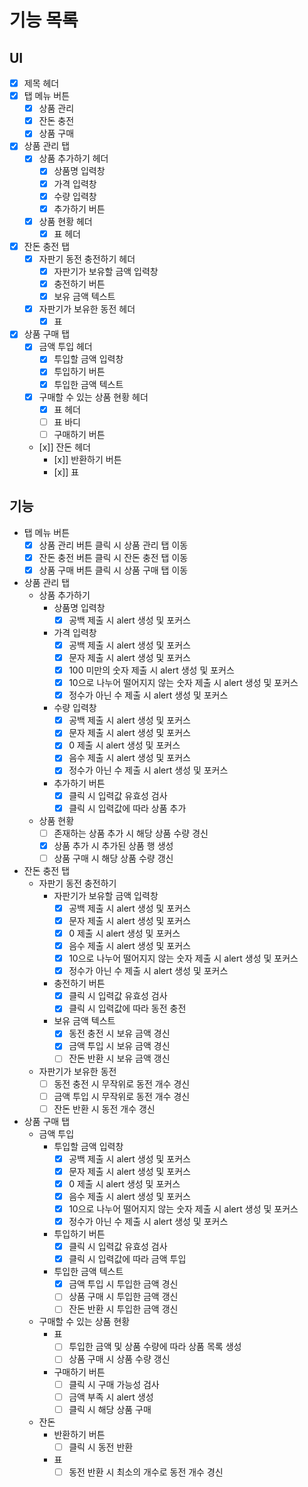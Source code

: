 # 기능 목록

## UI

- [x] 제목 헤더
- [x] 탭 메뉴 버튼
  - [x] 상품 관리
  - [x] 잔돈 충전
  - [x] 상품 구매
- [x] 상품 관리 탭
  - [x] 상품 추가하기 헤더
    - [x] 상품명 입력창
    - [x] 가격 입력창
    - [x] 수량 입력창
    - [x] 추가하기 버튼
  - [x] 상품 현황 헤더
    - [x] 표 헤더
- [x] 잔돈 충전 탭
  - [x] 자판기 동전 충전하기 헤더
    - [x] 자판기가 보유할 금액 입력창
    - [x] 충전하기 버튼
    - [x] 보유 금액 텍스트
  - [x] 자판기가 보유한 동전 헤더
    - [x] 표
- [x] 상품 구매 탭
  - [x] 금액 투입 헤더
    - [x] 투입할 금액 입력창
    - [x] 투입하기 버튼
    - [x] 투입한 금액 텍스트
  - [x] 구매할 수 있는 상품 현황 헤더
    - [x] 표 헤더
    - [ ] 표 바디
    - [ ] 구매하기 버튼
  - [x]] 잔돈 헤더
    - [x]] 반환하기 버튼
    - [x]] 표

## 기능

- 탭 메뉴 버튼
  - [x] 상품 관리 버튼 클릭 시 상품 관리 탭 이동
  - [x] 잔돈 충전 버튼 클릭 시 잔돈 충전 탭 이동
  - [x] 상품 구매 버튼 클릭 시 상품 구매 탭 이동
- 상품 관리 탭
  - 상품 추가하기
    - 상품명 입력창
      - [x] 공백 제출 시 alert 생성 및 포커스
    - 가격 입력창
      - [x] 공백 제출 시 alert 생성 및 포커스
      - [x] 문자 제출 시 alert 생성 및 포커스
      - [x] 100 미만의 숫자 제출 시 alert 생성 및 포커스
      - [x] 10으로 나누어 떨어지지 않는 숫자 제출 시 alert 생성 및 포커스
      - [x] 정수가 아닌 수 제출 시 alert 생성 및 포커스
    - 수량 입력창
      - [x] 공백 제출 시 alert 생성 및 포커스
      - [x] 문자 제출 시 alert 생성 및 포커스
      - [x] 0 제출 시 alert 생성 및 포커스
      - [x] 음수 제출 시 alert 생성 및 포커스
      - [x] 정수가 아닌 수 제출 시 alert 생성 및 포커스
    - 추가하기 버튼
      - [x] 클릭 시 입력값 유효성 검사
      - [x] 클릭 시 입력값에 따라 상품 추가
  - 상품 현황
    - [ ] 존재하는 상품 추가 시 해당 상품 수량 경신
    - [x] 상품 추가 시 추가된 상품 행 생성
    - [ ] 상품 구매 시 해당 상품 수량 갱신
- 잔돈 충전 탭
  - 자판기 동전 충전하기
    - 자판기가 보유할 금액 입력창
      - [x] 공백 제출 시 alert 생성 및 포커스
      - [x] 문자 제출 시 alert 생성 및 포커스
      - [x] 0 제출 시 alert 생성 및 포커스
      - [x] 음수 제출 시 alert 생성 및 포커스
      - [x] 10으로 나누어 떨어지지 않는 숫자 제출 시 alert 생성 및 포커스
      - [x] 정수가 아닌 수 제출 시 alert 생성 및 포커스
    - 충전하기 버튼
      - [x] 클릭 시 입력값 유효성 검사
      - [x] 클릭 시 입력값에 따라 동전 충전
    - 보유 금액 텍스트
      - [x] 동전 충전 시 보유 금액 경신
      - [x] 금액 투입 시 보유 금액 경신
      - [ ] 잔돈 반환 시 보유 금액 갱신
  - 자판기가 보유한 동전
    - [ ] 동전 충전 시 무작위로 동전 개수 경신
    - [ ] 금액 투입 시 무작위로 동전 개수 경신
    - [ ] 잔돈 반환 시 동전 개수 갱신
- 상품 구매 탭
  - 금액 투입
    - 투입할 금액 입력창
      - [x] 공백 제출 시 alert 생성 및 포커스
      - [x] 문자 제출 시 alert 생성 및 포커스
      - [x] 0 제출 시 alert 생성 및 포커스
      - [x] 음수 제출 시 alert 생성 및 포커스
      - [x] 10으로 나누어 떨어지지 않는 숫자 제출 시 alert 생성 및 포커스
      - [x] 정수가 아닌 수 제출 시 alert 생성 및 포커스
    - 투입하기 버튼
      - [x] 클릭 시 입력값 유효성 검사
      - [x] 클릭 시 입력값에 따라 금액 투입
    - 투입한 금액 텍스트
      - [x] 금액 투입 시 투입한 금액 경신
      - [ ] 상품 구매 시 투입한 금액 갱신
      - [ ] 잔돈 반환 시 투입한 금액 갱신
  - 구매할 수 있는 상품 현황
    - 표
      - [ ] 투입한 금액 및 상품 수량에 따라 상품 목록 생성
      - [ ] 상품 구매 시 상품 수량 갱신
    - 구매하기 버튼
      - [ ] 클릭 시 구매 가능성 검사
      - [ ] 금액 부족 시 alert 생성
      - [ ] 클릭 시 해당 상품 구매
  - 잔돈
    - 반환하기 버튼
      - [ ] 클릭 시 동전 반환
    - 표
      - [ ] 동전 반환 시 최소의 개수로 동전 개수 경신
